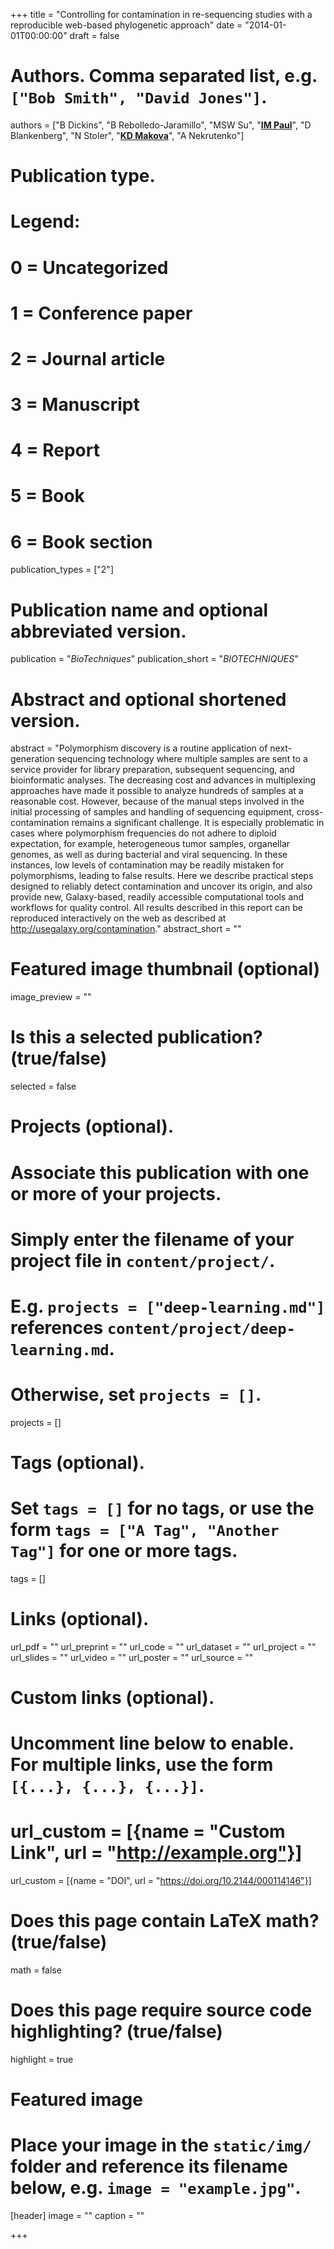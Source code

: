 +++
title = "Controlling for contamination in re-sequencing studies with a reproducible web-based phylogenetic approach"
date = "2014-01-01T00:00:00"
draft = false

# Authors. Comma separated list, e.g. `["Bob Smith", "David Jones"]`.
authors = ["B Dickins", "B Rebolledo-Jaramillo", "MSW Su", "[__IM Paul__](http://pennstatehershey.org/findaprovider/provider/932)", "D Blankenberg", "N Stoler", "[__KD Makova__](http://www.bx.psu.edu/makova_lab)", "A Nekrutenko"]

# Publication type.
# Legend:
# 0 = Uncategorized
# 1 = Conference paper
# 2 = Journal article
# 3 = Manuscript
# 4 = Report
# 5 = Book
# 6 = Book section
publication_types = ["2"]

# Publication name and optional abbreviated version.
publication = "_BioTechniques_"
publication_short = "_BIOTECHNIQUES_"

# Abstract and optional shortened version.
abstract = "Polymorphism discovery is a routine application of next-generation sequencing technology where multiple samples are sent to a service provider for library preparation, subsequent sequencing, and bioinformatic analyses. The decreasing cost and advances in multiplexing approaches have made it possible to analyze hundreds of samples at a reasonable cost. However, because of the manual steps involved in the initial processing of samples and handling of sequencing equipment, cross-contamination remains a significant challenge. It is especially problematic in cases where polymorphism frequencies do not adhere to diploid expectation, for example, heterogeneous tumor samples, organellar genomes, as well as during bacterial and viral sequencing. In these instances, low levels of contamination may be readily mistaken for polymorphisms, leading to false results. Here we describe practical steps designed to reliably detect contamination and uncover its origin, and also provide new, Galaxy-based, readily accessible computational tools and workflows for quality control. All results described in this report can be reproduced interactively on the web as described at http://usegalaxy.org/contamination."
abstract_short = ""

# Featured image thumbnail (optional)
image_preview = ""

# Is this a selected publication? (true/false)
selected = false

# Projects (optional).
#   Associate this publication with one or more of your projects.
#   Simply enter the filename of your project file in `content/project/`.
#   E.g. `projects = ["deep-learning.md"]` references `content/project/deep-learning.md`.
#   Otherwise, set `projects = []`.
projects = []

# Tags (optional).
#   Set `tags = []` for no tags, or use the form `tags = ["A Tag", "Another Tag"]` for one or more tags.
tags = []

# Links (optional).
url_pdf = ""
url_preprint = ""
url_code = ""
url_dataset = ""
url_project = ""
url_slides = ""
url_video = ""
url_poster = ""
url_source = ""

# Custom links (optional).
#   Uncomment line below to enable. For multiple links, use the form `[{...}, {...}, {...}]`.
# url_custom = [{name = "Custom Link", url = "http://example.org"}]
url_custom = [{name = "DOI", url = "https://doi.org/10.2144/000114146"}]

# Does this page contain LaTeX math? (true/false)
math = false

# Does this page require source code highlighting? (true/false)
highlight = true

# Featured image
# Place your image in the `static/img/` folder and reference its filename below, e.g. `image = "example.jpg"`.
[header]
image = ""
caption = ""

+++
